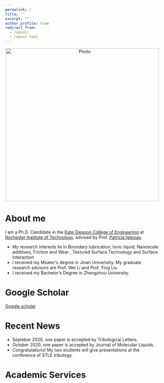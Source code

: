 ```yaml
---
permalink: /
title: ""
excerpt: ""
author_profile: true
redirect_from: 
  - /about/
  - /about.html
---
```


<p align="center">
  <img src="http://hongguo001.github.io/HongGuo.github.io/images/HG.JPG" alt="Photo" style="width: 500px;"/> 
</p>

# About me
I am a Ph.D. Candidate in the [Kate Gleason College of Engineering](https://www.rit.edu/engineering/) at [Rochester Institute of Technology](https://www.rit.edu/), advised by Prof. [Patricia Iglesias](https://www.rit.edu/directory/pxieme-patricia-iglesias-victoria).
* My research interests lie in Boundary lubrication, Ionic liquid, Nanoscale additives, Friction and Wear , Textured Surface Technology and Surface Interaction 
* I received my Msater's degree in Jinan Univerisity. My graduate research advisors are Prof. Wei Li and Prof. Ying Liu
* I received my Bachelor’s Degree in Zhengzhou University.

# Google Scholar
[Goggle scholar](https://scholar.google.com/citations?user=g2iYtN8AAAAJ&hl=en)




# Recent News
* Septeber 2020, one paper is accepted by Tribological Letters.
* October 2020, one paper is accepted by Journal of Molecular Liquids.
* Congratulations! My two students will give presentations at the conference of STLE tribology. 

# Academic Services


